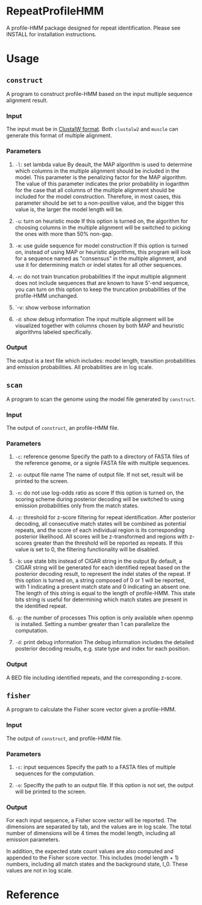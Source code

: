 # RepeatProfileHMM

A profile-HMM package designed for repeat identification. Please see
INSTALL for installation instructions.

# Usage
## `construct`
A program to construct profile-HMM based on the input multiple sequence
alignment result.

### Input
The input must be in [ClustalW format][1]. Both `clustalw2` and `muscle`
can generate this format of multiple alignment.

### Parameters
1. `-l`: set lambda value
By deault, the MAP algorithm is used to determine which columns in the multiple
alignment should be included in the model. This parameter is the penalizing
factor for the MAP algorithm. The value of this parameter indicates the prior
probability in logarithm for the case that all columns of the multiple alignment
should be included for the model construction. Therefore, in most cases, this
parameter should be set to a non-positive value, and the bigger this value is,
the larger the model length will be. 

2. `-u`: turn on heuristic mode
If this option is turned on, the algorithm for choosing columns in the multiple
alignment will be switched to picking the ones with more than 50% non-gap.

3. `-m`: use guide sequence for model construction
If this option is turned on, instead of using MAP or heuristic algorithms, this
program will look for a sequence named as "consensus" in the multiple alignment,
and use it for determining match or indel states for all other sequences.

4. `-n`: do not train truncation probabilities
If the input multiple alignment does not include sequences that are known to
have 5'-end sequence, you can turn on this option to keep the truncation
probabilities of the profile-HMM unchanged.

5. `-v: show verbose information

6. `-d`: show debug information
The input multiple alignment will be visualized together with columns chosen by
both MAP and heuristic algorithms labeled specifically.

### Output
The output is a text file which includes: model length, transition probabilities
and emission probabilities. All probabilities are in log scale.

## `scan`
A program to scan the genome using the model file generated by `construct`.

### Input
The output of `construct`, an profile-HMM file.

### Parameters
1. `-c`: reference genome
Specify the path to a directory of FASTA files of the reference genome, or a
signle FASTA file with multiple sequences.

2. `-o`: output file name
The name of output file. If not set, result will be printed to the screen.

3. `-n`: do not use log-odds ratio as score
If this option is turned on, the scoring scheme during posterior decoding will
be switched to using emission probabilities only from the match states.

4. `-z`: threshold for z-score filtering for repeat identification.
After posterior decoding, all consecutive match states will be combined as
potential repeats, and the score of each individual region is its corresponding
posterior likelihood. All scores will be z-transformed and regions with z-scores
greater than the threshold will be reported as repeats. If this value is set
to 0, the filtering functionality will be disabled.

5. `-b`: use state bits instead of CIGAR string in the output
By default, a CIGAR string will be generated for each identified repeat based
on the posterior decoding result, to represent the indel states of the repeat.
If this option is turned on, a string composed of 0 or 1 will be reported, with
1 indicating a present match state and 0 indicating an absent one. The length of
this string is equal to the length of profile-HMM. This state bits string is
useful for determining which match states are present in the identified repeat.

6. `-p`: the number of processes
This option is only available when openmp is installed. Setting a number greater
than 1 can parallelize the computation.

7. `-d`: print debug information
The debug information includes the detailed posterior decoding results, e.g.
state type and index for each position.

### Output
A BED file including identified repeats, and the corresponding z-score.

## `fisher`
A program to calculate the Fisher score vector given a profile-HMM.

### Input
The output of `construct`, and profile-HMM file.

### Parameters
1. `-c`: input sequences
Specify the path to a FASTA files of multiple sequences for the computation.

2. `-o`:
Specifty the path to an output file. If this option is not set, the output will
be printed to the screen.

### Output
For each input sequence, a Fisher score vector will be reported. The dimensions
are separated by tab, and the values are in log scale. The total number of
dimensions will be 4 times the model length, including all emission parameters.

In addition, the expected state count values are also computed and appended to
the Fisher score vector. This includes (model length + 1) numbers, including
all match states and the background state, I_0. These values are not in log
scale.

# Reference
[1]:http://web.mit.edu/meme_v4.9.0/doc/clustalw-format.html
